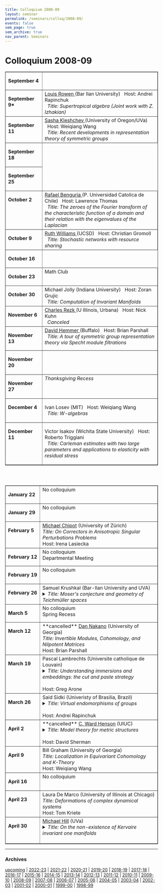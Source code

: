 ```yaml
---
title: Colloquium 2008-09
layout: seminar
permalink: /seminars/colloq/2008-09/
events: false
sem_page: true
sem_archive: true
nav_parent: Seminars
---
```


<h1 class="mt-2 mb-4">Colloquium 2008-09</h1>



<TABLE BORDER="yes" WIDTH="720" CELLPADDING="3">

<TR><TD VALIGN="top" WIDTH="120">

<B>September 4</B></td>
<td valign="top" WIDTH="600">



</TD></TR><TR><TD VALIGN="top">

<B>September 9*</B></td>
<td valign="top">
<a href="http://u.math.biu.ac.il/~rowen/">Louis Rowen
</a> (Bar Ilan University) &nbsp;&nbsp;<span class="small">Host: Andrei Rapinchuk</span><br>
&nbsp;&nbsp;<i>Title: Supertropical algebra (Joint work with Z. Izhakian)</i>




</TD></TR><TR><TD VALIGN="top">

<B>September 11</B></td>
<td valign="top">
<a href="http://pages.uoregon.edu/klesh/">Sasha Kleshchev
</a> (University of Oregon/UVa) &nbsp;&nbsp;<span class="small">Host: Weiqiang Wang</span><br>
&nbsp;&nbsp;<i>Title: Recent developments in representation theory of symmetric groups</i>




</TD></TR><TR><TD VALIGN="top" WIDTH="120">

<B>September 18</B>




</TD></TR><TR><TD VALIGN="top" WIDTH="120">

<B>September 25</B>




</TD></TR><TR><TD VALIGN="top" WIDTH="120">

<B>October 2</B></td>
<td valign="top">
<a href="http://www.fis.puc.cl/~rbenguri/">Rafael Benguria
</a> (P. Universidad Catolica de Chile) &nbsp;&nbsp;<span class="small">Host: Lawrence Thomas</span><br>
&nbsp;&nbsp;<i>Title: The zeroes of the Fourier transform of the characteristic function of
a domain and their relation with the eigenvalues of the Laplacian
</i>




</TD></TR><TR><TD VALIGN="top" WIDTH="120">

<B>October 9</B></td>
<td valign="top">
<a href="http://www.math.ucsd.edu/~williams">Ruth Williams
</a> (UCSD) &nbsp;&nbsp;<span class="small">Host: Christian Gromoll</span><br>
&nbsp;&nbsp;<i>Title: Stochastic networks with resource sharing
</i>





</TD></TR><TR><TD VALIGN="top" WIDTH="120">

<B>October 16</B></td>




</TR><TR><TD VALIGN="top" WIDTH="120">

<B>October 23</B></td>
<td valign="top">
Math Club
&nbsp;&nbsp




</TD></TR><TR><TD VALIGN="top" WIDTH="120">

<B>October 30</B></td>
<td valign="top">
Michael Jolly
 (Indiana University) &nbsp;&nbsp;<span class="small">Host: Zoran Grujic</span><br>
&nbsp;&nbsp;<i>Title: Computation of Invariant Manifolds
</i>







</TD></TR><TR><TD VALIGN="top" WIDTH="120">

<B>November 6</B></td>
<td valign="top">
<a href="http://www.math.uiuc.edu/~rezk/">Charles Rezk
</a> (U Illinois, Urbana) &nbsp;&nbsp;<span class="small">Host: Nick Kuhn</span><br>
&nbsp;&nbsp;<i>Canceled</i>






</TD></TR><TR><TD VALIGN="top" WIDTH="120">

<B>November 13</B></td>
<td valign="top">
<a href="http://www.math.buffalo.edu/~dhemmer/">David Hemmer
</a> (Buffalo) &nbsp;&nbsp;<span class="small">Host: Brian Parshall</span><br>
&nbsp;&nbsp;<i>Title: A tour of symmetric group representation theory via Specht module
filtrations</i>

</TD></TR><TR><TD VALIGN="top" WIDTH="120">

<B>November 20</B></td>
<td valign="top">

</TD></TR>
<TR><TD VALIGN="top" WIDTH="120">

<B>November 27</B></td>
<td valign="top">
<i> Thanksgiving Recess </i>





</TD></TR><TR><TD VALIGN="top" WIDTH="120">

<B>December 4</B></td>
<td valign="top">

Ivan Losev (MIT)
&nbsp;&nbsp;<span class="small">Host: Weiqiang Wang</span><br>
&nbsp;&nbsp;<i>Title: W-algebras</i>


</TD></TR><TR><TD VALIGN="top" WIDTH="120">

<B>December 11</B></td>
<td valign="top">

Victor Isakov (Wichita State University)
&nbsp;&nbsp;<span class="small">Host: Roberto Triggiani</span><br>
&nbsp;&nbsp;<i>Title: Carleman estimates with two
large parameters and applications to elasticity with residual stress</i>






</TD></TR>
</TABLE>

<br><br>

<!-- TALKS START HERE!!!-->

<TABLE BORDER="yes" WIDTH="720" CELLPADDING="3">

<TR><TD VALIGN="top" WIDTH="120">

<B>January 22</B></td>
<td valign="top" WIDTH="600">
No colloquium

</TD></TR><TR><TD VALIGN="top">



<B>January 29</B></td>
<td valign="top">
No colloquium

</TD></TR><TR><TD VALIGN="top">




<B>February 5</B></td>
<td valign="top">
<a href="http://www.math.uzh.ch/index.php?professur&key1=108&no_cache=1">Michael Chipot</a>  (University of Z&uuml;rich)
<br>
<i>Title:
On Correctors in Anisotropic Singular Perturbations Problems
</i>
<BR>
Host: Irena Lasiecka

</TD></TR><TR><TD VALIGN="top">




<B>February 12</B></td>
<td valign="top">
No colloquium
<br>
<i><a href=""></a></i>
Departmental Meeting
</TD></TR><TR><TD VALIGN="top">





<B>February 19</B></td>
<td valign="top">
No colloquium

</TD></TR><TR><TD VALIGN="top">




<B>February 26</B></td>
<td valign="top">
Samuel Krushkal  (Bar-Ilan University and UVA)
<br>
<details><summary><i>Title: Moser's conjecture and geometry of Teichm&uuml;ller spaces</i></summary>
  Teichmüller spaces are the deformation spaces of conformal structures on Riemann surfaces. They have various applications in Mathematics and in String theory in Physics. I plan to discuss mainly the universal Teichmüller space, containing copies of all such spaces. It is a complex Banach manifold with rich complex geometry and pluripotential theory. An application to solving several long standing problems, including Moser's conjecture on Grunsky and Teichmüller norms, will be briefly presented. </details>

</TD></TR><TR><TD VALIGN="top">




<B>March 5</B></td>
<td valign="top">
No colloquium
<br>
<i><a href=""></a></i>
Spring Recess
</TD></TR><TR><TD VALIGN="top">



<B>March 12</B></td>
<td valign="top">
**cancelled** <a href="http://www.math.uga.edu/%7Enakano/">Dan Nakano</a>  (University of Georgia)
<br>
<i>Title: Invertible Modules, Cohomology, and Nilpotent Matrices </i>
<BR>
Host: Brian Parshall


</TD></TR><TR><TD VALIGN="top">





<B>March 19</B></td>
<td valign="top">
Pascal Lambrechts  (Universite catholique de Louvain)
<br>
<details><summary><i>Title: Understanding immersions and embeddings: the cut and paste strategy</i></summary>  We will consider smooth immersions and smooth embeddings of a manifold into a Euclidean space. At the beginning of my talk I will review Smale's strategy for proving his famous result that the sphere can be turned inside-out through immersions. I will then explain how this strategy has been generalized to understand not only immersions, but also embeddings. Finally, I will show how these ideas can help us to understand better the spaces of embeddings of the circle into a Euclidean space, that is of the space of knots. </details>
<BR>
Host: Greg Arone


</TD></TR><TR><TD VALIGN="top">





<B>March 26</B></td>
<td valign="top">
Said Sidki  (Univeristy of Brasilia, Brazil)
<br>
<details><summary><i>Title: Virtual endomorphisms of groups</i></summary> A virtual endomorphism of a group G is a homomorphism f :H → G where H is a subgroup of G of finite index m. A recursive construction using f produces a so called state-closed (or, self-similar) representation of G on a 1-rooted regular m-ary tree. The kernel of this representation is the maximal subgroup K of H which is both normal in G and is f -invariant, in the sense that Kf ≤ K; it is called the f -core (H). The map f is called simple provided the f -core (H) is trivial. We will discuss the implications for groups- especially those which are nilpotent - to admit simple virtual endomorphisms of a fixed degree m. This material is based on work with Nekrashevych, Berlatto and Brunner.
</details>
<BR>
Host: Andrei Rapinchuk


</TD></TR><TR><TD VALIGN="top">







<B>April 2</B></td>
<td valign="top">
**cancelled** <a href="http://www.math.uiuc.edu/~henson/">C. Ward Henson</a>  (UIUC)
<br>
<details><summary><i>Title: Model theory for metric structures</i></summary> A metric structure is based on a complete metric space (M,d); the rest of the structure consists of operations, which are distinguished M-valued functions on M; predicates, which are distinguished real-valued functions on M, and constants, which are distinguished elements of M. The restriction of each operation and predicate to an arbitrary bounded subset of its domain must be bounded and uniformly continuous. Metric structures arise in all areas of mathematics, especially in analysis, probability, and geometry. For example: Banach spaces, -lattices, -algebras, etc; C*-algebras; measure algebras; asymptotic cones of finitely generated groups; and metric spaces themselves.
  Logicians view model theory as a set of concepts and tools for applying first order logic (predicate logic) to structures arising in mathematics. A more congenial starting point for non-logicians is the ultraproduct construction, which has been used in natural ways in many parts of algebra. There is a nice generalization of the ultraproduct construction to metric structures, and it has found important uses since the 1960s in several areas of analysis. (For example, ultraproducts of Banach spaces are routinely used as a tool by specialists in the geometric theory of Banach spaces.) We will use this ultraproduct from analysis as a starting point for explaining how model theory is beginning to be applied to metric structures.
  One very recent outcome of these investigations has been the development of a real-valued analogue of classical first order logic. In this generalization, boolean connectives are replaced by continuous functions on the reals and the classical quantifiers "for all" and "there exists" are replaced by the operations of supremum and infimum on the reals. The resulting continuous logic is a beautiful and natural extension of classical logic with suitable analogues of essentially all the key properties: logical compactness, existence of rich and highly homogeneous models, characterizations of quantifier elimination and categoricity, fundamental tools of model-theoretic stability, etc. Moreover, this continuous logic for metric structures resonates effectively with the mathematical properties of many important examples of metric structures.</details>
<BR>
Host: David Sherman


</TD></TR><TR><TD VALIGN="top">





<B>April 9</B></td>
<td valign="top">
Bill Graham (University of Georgia)
<br>
<i>Title: Localization in Equivariant Cohomology and K-Theory
</i>
<BR>
Host: Weiqiang Wang

</TD></TR><TR><TD VALIGN="top">






<B>April 16</B></td>
<td valign="top">
No colloquium


</TD></TR><TR><TD VALIGN="top">



<B>April 23</B></td>
<td valign="top">
Laura De Marco  (University of Illinois at Chicago)
<br>
<i>Title: Deformations of complex dynamical systems</i>
<BR>
Host: Tom Kriete


</TD></TR><TR><TD VALIGN="top">



<B>April 30</B></td>
<td valign="top">
<a href="http://people.virginia.edu/~mah7cd/">Michael Hill</a>  (UVa)
<br>
<details><summary><i>Title: On the non-existence of Kervaire invariant one manifolds</i></summary>  I will describe joint work with Hopkins and Ravenel in which we show that there are no smooth Kervaire invariant one manifolds in dimensions larger than 126. I will begin by describing the classical reductions from the study of manifolds to the study of the Adams spectral sequence, and then I will describe some new, equivariant techniques which further recast the problem into one of algebra.
</details>
<BR>


</TD></TR>

</TABLE>
<hr />
<h3 class="mb-3">Archives</h3>

<p><a href="/seminars/colloq/">upcoming</a> | <a href="/seminars/colloq/2022-23/">2022-23</a> | <a href="/seminars/colloq/2021-22/">2021-22</a> | <a href="/seminars/colloq/2020-21/">2020-21</a> | <a href="/seminars/colloq/2019-20/">2019-20</a> | <a href="/seminars/colloq/2018-19/">2018-19</a> | <a href="/seminars/colloq/2017-18/">2017-18</a> | <a href="/seminars/colloq/2016-17/">2016-17</a> |
    <a href="/seminars/colloq/2015-16/">2015-16</a> |
    <a href="/seminars/colloq/2014-15/">2014-15</a> |
    <a href="/seminars/colloq/2013-14/">2013-14</a> |
    <a href="/seminars/colloq/2012-13/">2012-13</a> |
    <a href="/seminars/colloq/2011-12/">2011-12</a> |
    <a href="/seminars/colloq/2010-11/">2010-11</a> |
    <a href="/seminars/colloq/2009-10/">2009-10</a> |
    <a href="/seminars/colloq/2008-09/">2008-09</a> |
    <a href="/seminars/colloq/2007-08/">2007-08</a> |
    <a href="/seminars/colloq/2006-07/">2006-07</a> |
    <a href="/seminars/colloq/2005-06/">2005-06</a> |
    <a href="/seminars/colloq/2004-05/">2004-05</a> |
    <a href="/seminars/colloq/2003-04/">2003-04</a> |
    <a href="/seminars/colloq/2002-03/">2002-03</a> |
    <a href="/seminars/colloq/2001-02/">2001-02</a> |
    <a href="/seminars/colloq/2000-01/">2000-01</a> |
    <a href="/seminars/colloq/1999-00/">1999-00</a> |
    <a href="/seminars/colloq/1998-99/">1998-99</a></p>
